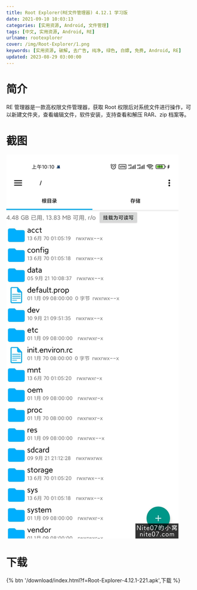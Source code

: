 ```yaml
---
title: Root Explorer(RE文件管理器) 4.12.1 学习版
date: 2021-09-10 10:03:13
categories: [实用资源, Android, 文件管理]
tags: [中文, 实用资源, Android, RE]
urlname: rootexplorer
cover: /img/Root-Explorer/1.png
keywords: [实用资源, 破解, 去广告, 纯净, 绿色, 白嫖, 免费, Android, RE]
updated: 2023-08-29 03:00:00
---
```


# 简介

RE 管理器是一款高权限文件管理器，获取 Root 权限后对系统文件进行操作，可以新建文件夹，查看编辑文件，软件安装，支持查看和解压 RAR、zip 档案等。

# 截图

![](/img/Root-Explorer/2.jpg)

# 下载

{% btn '/download/index.html?f=Root-Explorer-4.12.1-221.apk',下载 %}
